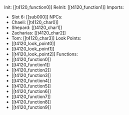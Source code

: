 Init: [[t4120_function0]]
ReInit: [[t4120_function1]]
Imports:
- Slot 6: [[sub000]]
NPCs:
- Chaeli: [[t4120_char0]]
- Shepard: [[t4120_char1]]
- Zacharias: [[t4120_char2]]
- Tom: [[t4120_char3]]
Look Points:
- [[t4120_look_point0]]
- [[t4120_look_point1]]
- [[t4120_look_point2]]
Functions:
- [[t4120_function0]]
- [[t4120_function1]]
- [[t4120_function2]]
- [[t4120_function3]]
- [[t4120_function4]]
- [[t4120_function5]]
- [[t4120_function6]]
- [[t4120_function7]]
- [[t4120_function8]]
- [[t4120_function9]]
